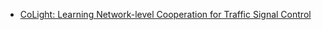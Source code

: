 - [CoLight: Learning Network-level Cooperation for Traffic Signal Control](https://github.com/wingsweihua/colight)

